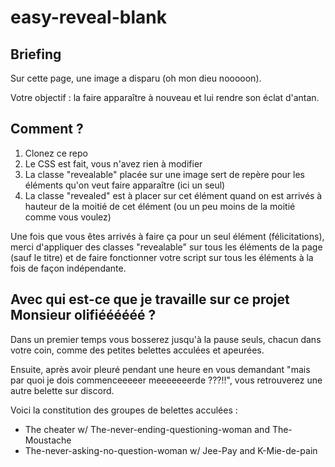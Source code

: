 # easy-reveal-blank

## Briefing

Sur cette page, une image a disparu (oh mon dieu nooooon).

Votre objectif : la faire apparaître à nouveau et lui rendre son éclat d'antan.

## Comment ?

1. Clonez ce repo
2. Le CSS est fait, vous n'avez rien à modifier
3. La classe "revealable" placée sur une image sert de repère pour les éléments qu'on veut faire apparaître (ici un seul)
4. La classe "revealed" est à placer sur cet élément quand on est arrivés à hauteur de la moitié de cet élément (ou un peu moins de la moitié comme vous voulez)

Une fois que vous êtes arrivés à faire ça pour un seul élément (félicitations), merci d'appliquer des classes "revealable" sur tous les éléments de la page (sauf le titre) et de faire fonctionner votre script sur tous les éléments à la fois de façon indépendante.

## Avec qui est-ce que je travaille sur ce projet Monsieur olifiéééééé ?

Dans un premier temps vous bosserez jusqu'à la pause seuls, chacun dans votre coin, comme des petites belettes acculées et apeurées.

Ensuite, après avoir pleuré pendant une heure en vous demandant "mais par quoi je dois commenceeeeer meeeeeeerde ???!!", vous retrouverez une autre belette sur discord.

Voici la constitution des groupes de belettes acculées :

* The cheater w/ The-never-ending-questioning-woman and The-Moustache
* The-never-asking-no-question-woman w/ Jee-Pay and K-Mie-de-pain